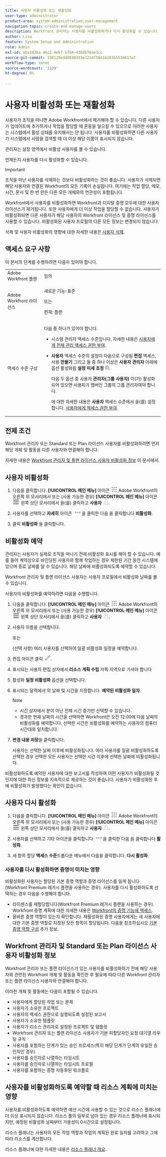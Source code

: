 ```yaml
---
title: 사용자 비활성화 또는 재활성화
user-type: administrator
product-area: system-administration;user-management
navigation-topic: create-and-manage-users
description: Workfront 관리자는 사용자를 비활성화하거나 다시 활성화할 수 있습니다.
author: Lisa
feature: System Setup and Administration
role: Admin
exl-id: aba243ba-46c2-4eb7-b704-4368bf0ae3cc
source-git-commit: 198129edd8690393e3214f5041b183b5516617a7
workflow-type: tm+mt
source-wordcount: '1129'
ht-degree: 0%

---
```


# 사용자 비활성화 또는 재활성화

<!--Audited 2/2024-->

<!--

>[!IMPORTANT]
>
>The procedure described on this page applies only to organizations that have not yet been onboarded to the Admin Console. If your organization has been onboarded to the Adobe Admin Console, you must perform this action through the Adobe Admin Console.
>
>For instructions on deactivating a user in the Adobe Admin Console, see the section "Remove users" in the article [Manage users individually](https://helpx.adobe.com/enterprise/using/manage-users-individually.html) or contact your Adobe Admin Console Administrator.
>
>For a list of procedures that differ based on whether your organization has been onboarded to the Adobe Admin Console, see [Platform-based administration differences (Adobe Workfront/Adobe Business Platform)](../../../administration-and-setup/get-started-wf-administration/actions-in-admin-console.md).

-->

사용자가 조직을 떠나면 Adobe Workfront에서 제거해야 할 수 있습니다. 다른 사용자가 업데이트에 추가하거나 작업을 할당할 때 혼동을 일으킬 수 있으므로 이러한 사용자는 시스템에서 활성 상태를 유지해서는 안 됩니다. 사용자를 비활성화하면 다른 사용자가 시스템에서 사람을 검색할 때 더 이상 해당 이름이 표시되지 않습니다.

관리자는 설정 영역에서 비활성 사용자를 볼 수 있습니다.

언제든지 사용자를 다시 활성화할 수 있습니다.

>[!IMPORTANT]
>
>조직을 떠난 사용자를 삭제하는 것보다 비활성화하는 것이 좋습니다. 사용자가 삭제되면 해당 사용자와 연결된 Workfront의 모든 기록이 손실됩니다. 여기에는 작업 할당, 메모, 시간, 문서 및 한 번 만든 다른 모든 개체와의 연관성이 포함됩니다.
>
>Workfront에서 사용자를 비활성화하면 Workfront과 디지털 증명 모두에 대한 사용자 라이선스가 제거됩니다. 또한 사용자에게 더 이상 작업을 할당할 수 없습니다. 사용자가 비활성화되면 다른 사용자가 해당 사용자의 Workfront 라이선스 및 증명 라이선스를 사용할 수 있습니다. 비활성화된 사용자 프로필의 다른 모든 정보는 변경되지 않습니다.
>
>삭제 및 사용자 비활성화의 영향에 대한 자세한 내용은 [사용자 삭제](../../../administration-and-setup/add-users/create-and-manage-users/delete-a-user.md).

## 액세스 요구 사항

이 문서의 단계를 수행하려면 다음이 있어야 합니다.

<table style="table-layout:auto"> 
 <col> 
 <col> 
 <tbody> 
  <tr> 
   <td role="rowheader">Adobe Workfront 플랜</td> 
   <td>임의</td> 
  </tr> 
  <tr> 
   <td role="rowheader">Adobe Workfront 라이선스</td> 
   <td>  <p>새로운 기능: 표준 </p> <p>또는 </p><p>현재: 플랜 </p>   </td> 
  </tr> 
  <tr> 
   <td role="rowheader">액세스 수준 구성</td> 
   <td> <p>다음 중 하나가 있어야 합니다.</p> 
    <ul> 
     <li> <p>시스템 관리자 액세스 수준입니다. 자세한 내용은 <a href="../../../administration-and-setup/add-users/configure-and-grant-access/grant-a-user-full-administrative-access.md" class="MCXref xref">사용자에게 전체 관리 액세스 권한 부여</a>. </p> </li> 
     <li> <p><b>사용자</b> 액세스 수준의 설정이 다음으로 구성됨 <b>편집</b> 액세스, 사용 <b>만들기</b> 그리고 둘 중 하나 이상은 <b>사용자 관리자</b> 아래에 옵션 활성화됨 <b>설정 미세 조정</b> <img src="assets/gear-icon-in-access-levels.png">. </p> <p>다음 두 옵션 중 사용자 <b>관리자(그룹 사용자)</b> 이(가) 활성화되어 있으면 사용자가 멤버인 그룹의 그룹 관리자여야 합니다.</p> <p>에 대한 자세한 내용은 <b>사용자</b> 액세스 수준에서 을(를) 설정합니다. <a href="../../../administration-and-setup/add-users/configure-and-grant-access/grant-access-other-users.md" class="MCXref xref">사용자에게 액세스 권한 부여</a>.</p> </li> 
    </ul> </td> 
  </tr> 
 </tbody> 
</table>

## 전제 조건

Workfront 관리자 또는 Standard 또는 Plan 라이선스 사용자를 비활성화하려면 먼저 해당 개체 및 활동을 다른 사용자와 연결해야 합니다.

자세한 내용은 [Workfront 관리자 및 플랜 라이선스 사용자 비활성화 정보](#about-deactivating-workfront-administrators-and-plan-license-users) 이 문서에서.

## 사용자 비활성화

1. 다음을 클릭합니다. **[!UICONTROL 메인 메뉴]** 아이콘 ![메인 메뉴](/help/_includes/assets/main-menu-icon.png) Adobe Workfront의 오른쪽 위 모서리에서 또는 (사용 가능한 경우) **[!UICONTROL 메인 메뉴]** 아이콘 ![메인 메뉴](/help/_includes/assets/main-menu-icon-left-nav.png) 왼쪽 상단 모서리에서 을(를) 클릭하고 **사용자** ![](assets/users-icon-in-main-menu.png).

1. 사용자를 선택하고 **자세히** 아이콘 ![](assets/more-icon.png)을 클릭한 다음 을 클릭합니다 **비활성화**.

1. 클릭 **비활성화** 을 클릭합니다.

## 비활성화 예약

관리자는 사용자가 실제로 조직을 떠나기 전에 비활성화 표시를 해야 할 수 있습니다. 예를 들어 계약상으로 바인딩된 사용자와 함께 작업하는 경우 제한된 기간 동안 시스템에 있으며 종료 날짜를 알 수 있습니다. 해당 날짜에 비활성화되도록 예약할 수 있습니다.

Workfront 관리자 및 플랜 라이선스 사용자는 사용자 프로필에서 비활성화 날짜를 볼 수 있습니다.

사용자의 비활성화를 예약하려면 다음을 수행합니다.

1. 다음을 클릭합니다. **[!UICONTROL 메인 메뉴]** 아이콘 ![메인 메뉴](/help/_includes/assets/main-menu-icon.png) Adobe Workfront의 오른쪽 위 모서리에서 또는 (사용 가능한 경우) **[!UICONTROL 메인 메뉴]** 아이콘 ![메인 메뉴](/help/_includes/assets/main-menu-icon-left-nav.png) 왼쪽 상단 모서리에서 을(를) 클릭하고 **사용자** ![](assets/users-icon-in-main-menu.png).

1. 사용자 이름을 선택합니다.

   또는

   (선택 사항) 여러 사용자를 선택하여 일괄 비활성화 일정을 예약합니다.

1. 편집 아이콘 클릭 ![](assets/edit-icon.png).
1. 표시되는 사용자 편집 상자에서 **리소스 계획 수립** 저쪽 지역으로 가셔야 합니다
1. 활성화 **일정 비활성화** 옵션을 선택합니다.

1. 표시되는 달력에서 의 날짜 및 시간을 지정합니다. **예약된 비활성화 일자**.

   >[!NOTE]
   >
   >* 시간 상자에서 분이 아닌 전체 시간 증가만 선택할 수 있습니다.
   >* 경과한 현재 날짜의 시간을 선택하면 Workfront은 오전 12:00에 다음 날짜의 비활성화를 예약합니다. 선택한 시간은 비활성화를 예약하는 사용자의 컴퓨터 시간대와 일치합니다.

1. **변경 내용 저장**&#x200B;을 클릭합니다.

   사용자는 선택한 날짜 이후에 비활성화됩니다. 여러 사용자를 일괄 비활성화하도록 선택한 경우 선택한 모든 사용자는 선택한 시간 이후에 선택한 날짜에 비활성화됩니다.

비활성화하도록 예약한 사용자에 대한 보고서를 작성하여 어떤 사용자가 비활성화될 것인지에 대한 최신 정보를 지속적으로 제공하는 것이 좋습니다. 사용자가 비활성화된 후에 비활성화가 발생했다는 확인이 없습니다.

## 사용자 다시 활성화

1. 다음을 클릭합니다. **[!UICONTROL 메인 메뉴]** 아이콘 ![메인 메뉴](/help/_includes/assets/main-menu-icon.png) Adobe Workfront의 오른쪽 위 모서리에서 또는 (사용 가능한 경우) **[!UICONTROL 메인 메뉴]** 아이콘 ![메인 메뉴](/help/_includes/assets/main-menu-icon-left-nav.png) 왼쪽 상단 모서리에서 을(를) 클릭하고 **사용자** ![](assets/users-icon-in-main-menu.png).

1. 사용자를 선택하고 기타 아이콘을 클릭합니다 ![](assets/more-icon.png)을 클릭한 다음 을 클릭합니다 **활성화**.

1. 새 항목 할당 **액세스 수준**&#x200B;드롭다운 메뉴에서 다음을 클릭합니다. **다시 활성화**.

### 사용자를 다시 활성화하면 증명이 미치는 영향

비활성화된 사용자는 할당된 기본 증명 역할과 증명 라이선스를 잃게 됩니다(Workfront Premium 레거시 플랜을 사용하는 경우). 사용자를 다시 활성화하도록 선택하는 경우 다음을 수행해야 합니다.

* 라이센스를 재할당합니다(Workfront Premium 레거시 플랜을 사용하는 경우). Workfront 증명 계획에 대한 자세한 내용은 [Workfront의 증명 기능에 액세스](../../../administration-and-setup/manage-workfront/configure-proofing/access-to-proofing-functionality.md).
* 올바른 증명 역할이 있는지 확인합니다. 재활성화된 증명 사용자에게는 새 사용자에 대한 기본 증명 역할로 지정된 모든 항목이 할당됩니다. 다음을 참조하십시오 [기본 증명 역할 구성](../../../administration-and-setup/manage-workfront/configure-proofing/configure-default-proofing-roles.md) 추가 정보.

## Workfront 관리자 및 Standard 또는 Plan 라이선스 사용자 비활성화 정보

Workfront 관리자 또는 플랜 라이선스가 있는 사용자를 비활성화하기 전에 해당 사용자와 관련된 Workfront 개체 및 활동을 확인한 후 필요에 따라 다른 Workfront 관리자 또는 플랜 라이선스 사용자와 연결해야 합니다.

이러한 개체 및 활동에는 다음이 포함될 수 있습니다.

* 사용자에게 할당된 작업 또는 문제
* 사용자가 소유한 프로젝트
* 사용자의 액세스 권한으로 실행되도록 설정된 보고서
* 사용자가 소유한 템플릿
* 사용자가 리소스 관리자로 설정된 프로젝트 및 템플릿
* Workfront 관리자 또는 플랜 라이선스 사용자가 기본 피할당자인 요청 대기열 라우팅 규칙
* 사용자를 포함하는 단계가 있는 승인 프로세스(특히 해당 단계가 단계의 유일한 승인자인 경우)
* 사용자를 승인자로 나열하는 타임시트
* 사용자를 승인자로 나열하는 타임시트 프로필
* 사용자를 포함하는 증명 자동화된 워크플로

## 사용자를 비활성화하도록 예약할 때 리소스 계획에 미치는 영향

사용자를 비활성화하도록 예약하면 예산 시간에 사용할 수 있는 것으로 리소스 플래너에 더 이상 표시되지 않습니다. 리소스 풀의 일부로 남아 있는 경우 리소스 플래너에 표시되지만, 예정된 비활성화 날짜부터 가용성이 0시간으로 설정됩니다.

리소스 플래너는 사용자의 모든 작업 역할과 작업의 계획된 완료 일자를 고려하고 그에 따라 리소스를 계산합니다.

리소스 플래너에 대한 자세한 내용은 [리소스 플래너 개요](../../../resource-mgmt/resource-planning/get-started-resource-planner.md).

